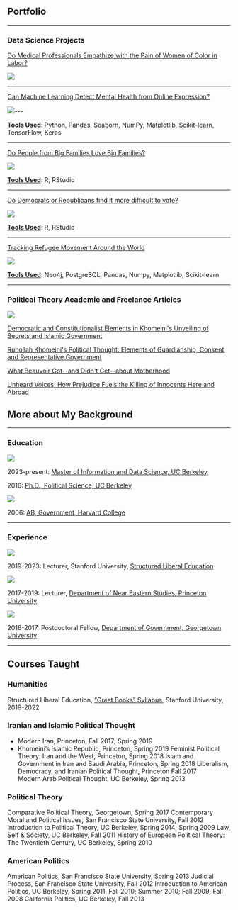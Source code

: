 ## Portfolio

---

### Data Science Projects 

[Do Medical Professionals Empathize with the Pain of Women of Color in Labor?](/woc_childbirth.md)

<img src="images/maternity_care_woc2.jpg?raw=true"/>

---
[Can Machine Learning Detect Mental Health from Online Expression?](/mental_health.md)

<img src="images/wordcloud.png?raw=true"/>---

<b><u>Tools Used</u></b>: Python, Pandas, Seaborn, NumPy, Matplotlib, Scikit-learn, TensorFlow, Keras

---
[Do People from Big Families Love Big Families?](/203_big_families.md)

<img src="images/brady_bunch_stairs2.jpg?raw=true"/>

<b><u>Tools Used</u></b>: R, RStudio

---
[Do Democrats or Republicans find it more difficult to vote?](/203_voting_difficulty_page.md)

<img src="images/voting-booths-with-no-people.jpg?raw=true"/>

<b><u>Tools Used</u></b>: R, RStudio

---
[Tracking Refugee Movement Around the World](/refugees.md)

<img src="images/neo4j_graph_refugees.png?raw=true"/>

<b><u>Tools Used</u></b>: Neo4j, PostgreSQL, Pandas, Numpy, Matplotlib, Scikit-learn


---

### Political Theory Academic and Freelance Articles

   <img src="images/Plato_Aristotle.jpg?raw=true"/>

[Democratic and Constitutionalist Elements in Khomeini's Unveiling of Secrets and Islamic Government](/pdf/journal_of_political_ideologies_nura.pdf)
  
[Ruhollah Khomeini's Political Thought: Elements of Guardianship, Consent, and Representative Government](/pdf/journal_of_shia_islamic_studies_nura.pdf)

[What Beauvoir Got--and Didn't Get--about Motherhood](https://philosophynow.org/issues/168/What_Simone_de_Beauvoir_Got_-_And_Didnt_Get_-_About_Motherhood)

[Unheard Voices: How Prejudice Fuels the Killing of Innocents Here and Abroad](https://www.commondreams.org/opinion/anti-muslim-prejudice-burlington-shooting)

## More about My Background

---

### Education

<img src="images/UC_Berkeley_logo.png?raw=true"/>

2023-present: [Master of Information and Data Science, UC Berkeley](https://www.ischool.berkeley.edu/programs/mids)

2016: [Ph.D., Political Science, UC Berkeley](https://polisci.berkeley.edu/)

<img src="images/Harvard_logo.png?raw=true"/>

2006: [AB, Government, Harvard College](https://www.gov.harvard.edu/)

---

### Experience

<img src="images/stanford_logo.jpg?raw=true"/>

2019-2023: Lecturer, Stanford University, [Structured Liberal Education](https://sis.stanford.edu/structured-liberal-education-sle)

<img src="images/princeton_logo.png?raw=true"/>

2017-2019: Lecturer, [Department of Near Eastern Studies, Princeton University](https://nes.princeton.edu/)

<img src="images/georgetown_logo.png?raw=true"/>

2016-2017: Postdoctoral Fellow, [Department of Government, Georgetown University](https://government.georgetown.edu/)

---

## Courses Taught

### Humanities
Structured Liberal Education, [“Great Books” Syllabus](http://slesyllabus.pbworks.com/w/browse/#view=ViewAllPages), Stanford University, 2019-2022

### Iranian and Islamic Political Thought
- Modern Iran, Princeton, Fall 2017; Spring 2019 
- Khomeini’s Islamic Republic, Princeton, Spring 2019 
Feminist Political Theory: Iran and the West, Princeton, Spring 2018 
Islam and Government in Iran and Saudi Arabia, Princeton, Spring 2018 
Liberalism, Democracy, and Iranian Political Thought, Princeton Fall 2017  
Modern Arab Political Thought, UC Berkeley, Spring 2013 

### Political Theory
Comparative Political Theory, Georgetown, Spring 2017 
Contemporary Moral and Political Issues, San Francisco State University, Fall 2012 
Introduction to Political Theory, UC Berkeley, Spring 2014; Spring 2009
Law, Self & Society, UC Berkeley, Fall 2011 
History of European Political Theory: The Twentieth Century, UC Berkeley, Spring 2010 

### American Politics
American Politics, San Francisco State University, Spring 2013 
Judicial Process, San Francisco State University, Fall 2012 
Introduction to American Politics, UC Berkeley, Spring 2011, Fall 2010; Summer 2010; Fall 2009; Fall 2008 
California Politics, UC Berkeley, Fall 2013 










